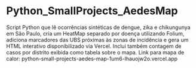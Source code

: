 # Python_SmallProjects_AedesMap
Script Python que lê ocorrências sintéticas de dengue, zika e chikungunya em São Paulo, cria um HeatMap separado por doença utilizando Folium, adiciona marcadores das UBS próximas às zonas de incidência e gera um HTML interativo disponibilizado via Vercel. Inclui também contagem de casos por distrito exibida como tabela sobre o mapa. Link para mapa de calor: python-small-projects-aedes-map-1um6-lhauojw2o.vercel.app
